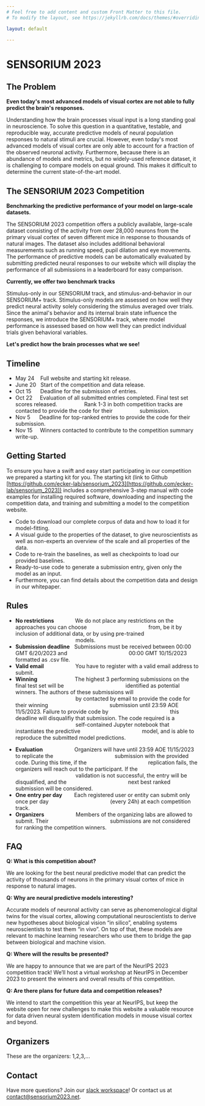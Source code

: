 ```yaml
---
# Feel free to add content and custom Front Matter to this file.
# To modify the layout, see https://jekyllrb.com/docs/themes/#overriding-theme-defaults

layout: default

---
```


# SENSORIUM 2023

## The Problem

**Even today's most advanced models of visual cortex are not able to fully predict the brain's responses.**

Understanding how the brain processes visual input is a long standing goal in neuroscience. To solve this question in a quantitative, testable, and reproducible way, accurate predictive models of neural population responses to natural stimuli are crucial. However, even today's most advanced models of visual cortex are only able to account for a fraction of the observed neuronal activity. Furthermore, because there is an abundance of models and metrics, but no widely-used reference dataset, it is challenging to compare models on equal ground. This makes it difficult to determine the current state-of-the-art model.

## The SENSORIUM 2023 Competition

**Benchmarking the predictive performance of your model on large-scale datasets.**

The SENSORIUM 2023 competition offers a publicly available, large-scale dataset consisting of the activity from over 28,000 neurons from the primary visual cortex of seven different mice in response to thousands of natural images. The dataset also includes additional behavioral measurements such as running speed, pupil dilation and eye movements. The performance of predictive models can be automatically evaluated by submitting predicted neural responses to our website which will display the performance of all submissions in a leaderboard for easy comparison.

**Currently, we offer two benchmark tracks**

Stimulus-only in our SENSORIUM track, and stimulus-and-behavior in our SENSORIUM+ track. Stimulus-only models are assessed on how well they predict neural activity solely considering the stimulus averaged over trials. Since the animal's behavior and its internal brain state influence the responses, we introduce the SENSORIUM+ track, where model performance is assessed based on how well they can predict individual trials given behavioral variables.

**Let's predict how the brain processes what we see!**

## Timeline
* May 24    Full website and starting kit release.
* June 20   Start of the competition and data release.
* Oct 15      Deadline for the submission of entries.
* Oct 22     Evaluation of all submitted entries completed. Final test set scores released. 
                 Rank 1-3 in both competition tracks are contacted to provide the code for their 
                 submission.
* Nov 5      Deadline for top-ranked entries to provide the code for their submission.
* Nov 15     Winners contacted to contribute to the competition summary write-up.

## Getting Started

To ensure you have a swift and easy start participating in our competition we prepared a starting kit for you. The starting kit (link to Github [https://github.com/ecker-lab/sensorium_2023](https://github.com/ecker-lab/sensorium_2023)) includes a comprehensive 3-step manual with code examples for installing required software, downloading and inspecting the competition data, and training and submitting a model to the competition website.

* Code to download our complete corpus of data and how to load it for model-fitting.
* A visual guide to the properties of the dataset, to give neuroscientists as well as non-experts an overview of the scale and all properties of the data.
* Code to re-train the baselines, as well as checkpoints to load our provided baselines.
* Ready-to-use code to generate a submission entry, given only the model as an input.
* Furthermore, you can find details about the competition data and design in our whitepaper.

<!-- Our full dataset can be downloaded here: Download DataAvailable Now! -->

## Rules

* **No restrictions**              We do not place any restrictions on the approaches you can choose
                                        from, be it by inclusion of additional data, or by using pre-trained
                                        models.
* **Submission deadline**   Submissions must be received between 00:00 GMT 6/20/2023 and
                                        00:00 GMT 10/15/2023 formatted as .csv file.
* **Valid email**                     You have to register with a valid email address to submit.
* **Winning**                         The highest 3 performing submissions on the final test set will be 
                                        identified as potential winners. The authors of these submissions will
                                        by contacted by email to provide the code for their winning 
                                        submission until 23:59 AOE 11/5/2023. Failure to provide code by 
                                        this deadline will disqualifiy that submission. The code required is a 
                                        self-contained Jupyter notebook that instantiates the predictive 
                                        model, and is able to reproduce the submitted model predictions. 
<!--                                         Winners will be awarded with price 
                                        money: 🥇$750, 🥈$500 and 🥉$250 for 1st, 2nd and 3rd place respectively in 
                                        both of our competition tracks SENSORIUM and SENSORIUM+. -->
* **Evaluation**                     Organizers will have until 23:59 AOE 11/15/2023 to replicate the 
                                        submission with the provided code. During this time, if the 
                                        replication fails, the organizers will reach out to the participant. If the 
                                        validation is not successful, the entry will be disqualified, and the 
                                        next best ranked submission will be considered.
* **One entry per day**        Each registered user or entity can submit only once per day 
                                        (every 24h) at each competition track.
* **Organizers**                     Members of the organizing labs are allowed to submit. Their 
                                        submissions are not considered for ranking the competition winners.

## FAQ

**Q: What is this competition about?**

We are looking for the best neural predictive model that can predict the activity of thousands of neurons in the primary visual cortex of mice in response to natural images.

**Q: Why are neural predictive models interesting?**

Accurate models of neuronal activity can serve as phenomenological digital twins for the visual cortex, allowing computational neuroscientists to derive new hypotheses about biological vision “in silico”, enabling systems neuroscientists to test them “in vivo”. On top of that, these models are relevant to machine learning researchers who use them to bridge the gap between biological and machine vision.

**Q: Where will the results be presented?**

We are happy to announce that we are part of the NeurIPS 2023 competition track! We’ll host a virtual workshop at NeurIPS in December 2023 to present the winners and overall results of this competition.

**Q: Are there plans for future data and competition releases?**

We intend to start the competition this year at NeurIPS, but keep the website open for new challenges to make this website a valuable resource for data driven neural system identification models in mouse visual cortex and beyond.

## Organizers

These are the organizers: 1,2,3,...

## Contact

Have more questions? Join our [slack workspace](https://join.slack.com/t/sensorium-competition/shared_invite/zt-1bep6o4np-tiO93ekNDdo63UZcRFaCrw)! Or contact us at [contact@sensorium2023.net](mailto:contact@sensorium2023.net).